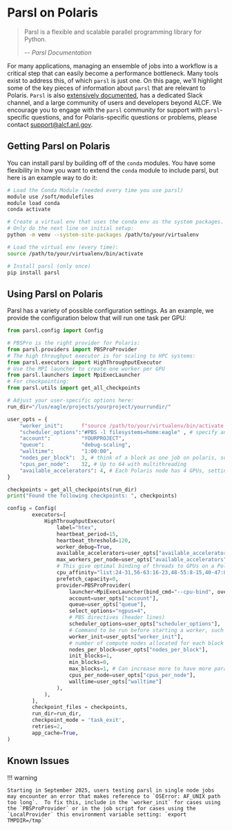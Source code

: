 # Parsl on Polaris

> Parsl is a flexible and scalable parallel programming library for Python.
> 
> -- <cite>Parsl Documentation</cite>

For many applications, managing an ensemble of jobs into a workflow is a critical step that can easily become a performance bottleneck. Many tools exist to address this, of which `parsl` is just one. On this page, we'll highlight some of the key pieces of information about `parsl` that are relevant to Polaris. `Parsl` is also [extensively documented](https://parsl.readthedocs.io/en/stable/), has a dedicated Slack channel, and a large community of users and developers beyond ALCF. We encourage you to engage with the `parsl` community for support with `parsl`-specific questions, and for Polaris-specific questions or problems, please contact support@alcf.anl.gov.

## Getting Parsl on Polaris

You can install parsl by building off of the ``conda`` modules. You have some flexibility in how you want to extend the ``conda`` module to include parsl, but here is an example way to do it:

```bash linenums="1"
# Load the Conda Module (needed every time you use parsl)
module use /soft/modulefiles
module load conda
conda activate

# Create a virtual env that uses the conda env as the system packages.
# Only do the next line on initial setup:
python -m venv --system-site-packages /path/to/your/virtualenv

# Load the virtual env (every time):
source /path/to/your/virtualenv/bin/activate

# Install parsl (only once)
pip install parsl

```

## Using Parsl on Polaris

Parsl has a variety of possible configuration settings. As an example, we provide the configuration below that will run one task per GPU:

```python linenums="1"
from parsl.config import Config

# PBSPro is the right provider for Polaris:
from parsl.providers import PBSProProvider
# The high throughput executor is for scaling to HPC systems:
from parsl.executors import HighThroughputExecutor
# Use the MPI launcher to create one worker per GPU
from parsl.launchers import MpiExecLauncher
# For checkpointing:
from parsl.utils import get_all_checkpoints

# Adjust your user-specific options here:
run_dir="/lus/eagle/projects/yourproject/yourrundir/"

user_opts = {
    "worker_init":      f"source /path/to/your/virtualenv/bin/activate; cd {run_dir}", # load the environment where parsl is installed
    "scheduler_options":"#PBS -l filesystems=home:eagle" , # specify any PBS options here, like filesystems
    "account":          "YOURPROJECT",
    "queue":            "debug-scaling",
    "walltime":         "1:00:00",
    "nodes_per_block":  3, # think of a block as one job on polaris, so to run on the main queues, set this >= 10
    "cpus_per_node":    32, # Up to 64 with multithreading
    "available_accelerators": 4, # Each Polaris node has 4 GPUs, setting this ensures one worker per GPU
}

checkpoints = get_all_checkpoints(run_dir)
print("Found the following checkpoints: ", checkpoints)

config = Config(
        executors=[
            HighThroughputExecutor(
                label="htex",
                heartbeat_period=15,
                heartbeat_threshold=120,
                worker_debug=True,
                available_accelerators=user_opts["available_accelerators"],
                max_workers_per_node=user_opts["available_accelerators"],
                # This give optimal binding of threads to GPUs on a Polaris node
                cpu_affinity="list:24-31,56-63:16-23,48-55:8-15,40-47:0-7,32-39",
                prefetch_capacity=0,
                provider=PBSProProvider(
                    launcher=MpiExecLauncher(bind_cmd="--cpu-bind", overrides="--depth=64 --ppn 1"),
                    account=user_opts["account"],
                    queue=user_opts["queue"],
                    select_options="ngpus=4",
                    # PBS directives (header lines)
                    scheduler_options=user_opts["scheduler_options"],
                    # Command to be run before starting a worker, such as:
                    worker_init=user_opts["worker_init"],
                    # number of compute nodes allocated for each block
                    nodes_per_block=user_opts["nodes_per_block"],
                    init_blocks=1,
                    min_blocks=0,
                    max_blocks=1, # Can increase more to have more parallel jobs
                    cpus_per_node=user_opts["cpus_per_node"],
                    walltime=user_opts["walltime"]
                ),
            ),
        ],
        checkpoint_files = checkpoints,
        run_dir=run_dir,
        checkpoint_mode = 'task_exit',
        retries=2,
        app_cache=True,
)
```

## Known Issues

!!! warning

    Starting in September 2025, users testing parsl in single node jobs may encounter an error that makes reference to `OSError: AF_UNIX path too long`.  To fix this, include in the `worker_init` for cases using the `PBSProProvider` or in the job script for cases using the `LocalProvider` this environment variable setting: `export TMPDIR=/tmp`
